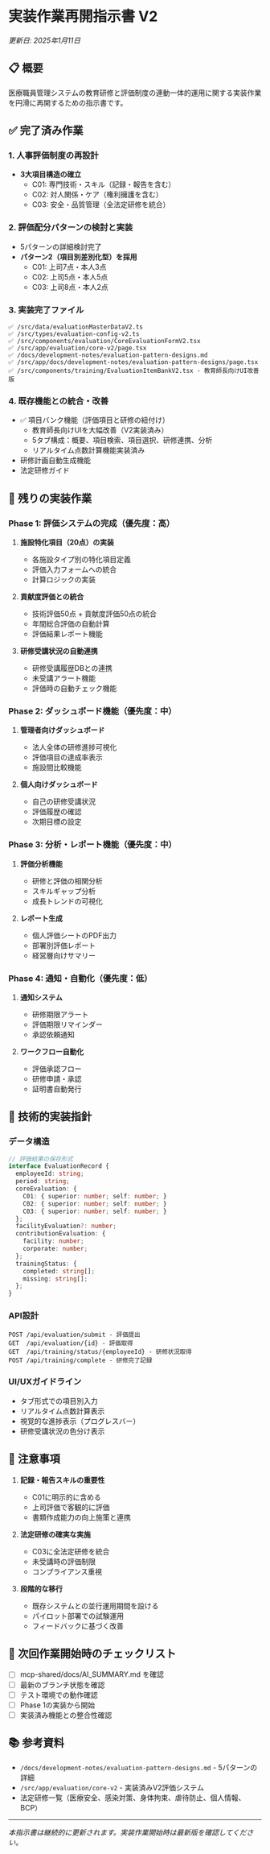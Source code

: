 # 実装作業再開指示書 V2
*更新日: 2025年1月11日*

## 📋 概要
医療職員管理システムの教育研修と評価制度の連動一体的運用に関する実装作業を円滑に再開するための指示書です。

## ✅ 完了済み作業

### 1. 人事評価制度の再設計
- **3大項目構造の確立**
  - C01: 専門技術・スキル（記録・報告を含む）
  - C02: 対人関係・ケア（権利擁護を含む）  
  - C03: 安全・品質管理（全法定研修を統合）

### 2. 評価配分パターンの検討と実装
- 5パターンの詳細検討完了
- **パターン2（項目別差別化型）を採用**
  - C01: 上司7点・本人3点
  - C02: 上司5点・本人5点
  - C03: 上司8点・本人2点

### 3. 実装完了ファイル
```
✅ /src/data/evaluationMasterDataV2.ts
✅ /src/types/evaluation-config-v2.ts
✅ /src/components/evaluation/CoreEvaluationFormV2.tsx
✅ /src/app/evaluation/core-v2/page.tsx
✅ /docs/development-notes/evaluation-pattern-designs.md
✅ /src/app/docs/development-notes/evaluation-pattern-designs/page.tsx
✅ /src/components/training/EvaluationItemBankV2.tsx - 教育師長向けUI改善版
```

### 4. 既存機能との統合・改善
- ✅ 項目バンク機能（評価項目と研修の紐付け）
  - 教育師長向けUIを大幅改善（V2実装済み）
  - 5タブ構成：概要、項目検索、項目選択、研修連携、分析
  - リアルタイム点数計算機能実装済み
- 研修計画自動生成機能
- 法定研修ガイド

## 🚀 残りの実装作業

### Phase 1: 評価システムの完成（優先度：高）
1. **施設特化項目（20点）の実装**
   - 各施設タイプ別の特化項目定義
   - 評価入力フォームへの統合
   - 計算ロジックの実装

2. **貢献度評価との統合**
   - 技術評価50点 + 貢献度評価50点の統合
   - 年間総合評価の自動計算
   - 評価結果レポート機能

3. **研修受講状況の自動連携**
   - 研修受講履歴DBとの連携
   - 未受講アラート機能
   - 評価時の自動チェック機能

### Phase 2: ダッシュボード機能（優先度：中）
1. **管理者向けダッシュボード**
   - 法人全体の研修進捗可視化
   - 評価項目の達成率表示
   - 施設間比較機能

2. **個人向けダッシュボード**
   - 自己の研修受講状況
   - 評価履歴の確認
   - 次期目標の設定

### Phase 3: 分析・レポート機能（優先度：中）
1. **評価分析機能**
   - 研修と評価の相関分析
   - スキルギャップ分析
   - 成長トレンドの可視化

2. **レポート生成**
   - 個人評価シートのPDF出力
   - 部署別評価レポート
   - 経営層向けサマリー

### Phase 4: 通知・自動化（優先度：低）
1. **通知システム**
   - 研修期限アラート
   - 評価期限リマインダー
   - 承認依頼通知

2. **ワークフロー自動化**
   - 評価承認フロー
   - 研修申請・承認
   - 証明書自動発行

## 🔧 技術的実装指針

### データ構造
```typescript
// 評価結果の保存形式
interface EvaluationRecord {
  employeeId: string;
  period: string;
  coreEvaluation: {
    C01: { superior: number; self: number; }
    C02: { superior: number; self: number; }
    C03: { superior: number; self: number; }
  };
  facilityEvaluation?: number;
  contributionEvaluation: {
    facility: number;
    corporate: number;
  };
  trainingStatus: {
    completed: string[];
    missing: string[];
  };
}
```

### API設計
```
POST /api/evaluation/submit - 評価提出
GET  /api/evaluation/{id} - 評価取得
GET  /api/training/status/{employeeId} - 研修状況取得
POST /api/training/complete - 研修完了記録
```

### UI/UXガイドライン
- タブ形式での項目別入力
- リアルタイム点数計算表示
- 視覚的な進捗表示（プログレスバー）
- 研修受講状況の色分け表示

## 📝 注意事項

1. **記録・報告スキルの重要性**
   - C01に明示的に含める
   - 上司評価で客観的に評価
   - 書類作成能力の向上施策と連携

2. **法定研修の確実な実施**
   - C03に全法定研修を統合
   - 未受講時の評価制限
   - コンプライアンス重視

3. **段階的な移行**
   - 既存システムとの並行運用期間を設ける
   - パイロット部署での試験運用
   - フィードバックに基づく改善

## 🎯 次回作業開始時のチェックリスト

- [ ] mcp-shared/docs/AI_SUMMARY.md を確認
- [ ] 最新のブランチ状態を確認
- [ ] テスト環境での動作確認
- [ ] Phase 1の実装から開始
- [ ] 実装済み機能との整合性確認

## 📚 参考資料
- `/docs/development-notes/evaluation-pattern-designs.md` - 5パターンの詳細
- `/src/app/evaluation/core-v2` - 実装済みV2評価システム
- 法定研修一覧（医療安全、感染対策、身体拘束、虐待防止、個人情報、BCP）

---
*本指示書は継続的に更新されます。実装作業開始時は最新版を確認してください。*